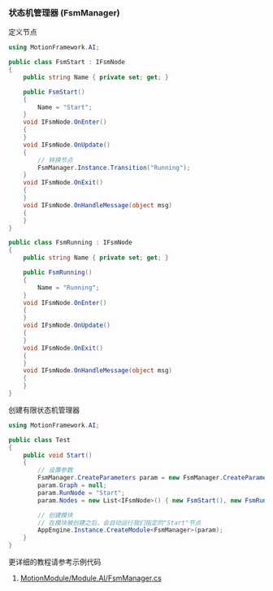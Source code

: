 ### 状态机管理器 (FsmManager)

定义节点
```C#
using MotionFramework.AI;

public class FsmStart : IFsmNode
{
	public string Name { private set; get; }

	public FsmStart()
	{
		Name = "Start";
	}
	void IFsmNode.OnEnter()
	{
	}
	void IFsmNode.OnUpdate()
	{
		// 转换节点
		FsmManager.Instance.Transition("Running");
	}
	void IFsmNode.OnExit()
	{
	}
	void IFsmNode.OnHandleMessage(object msg)
	{
	}
}

public class FsmRunning : IFsmNode
{
	public string Name { private set; get; }

	public FsmRunning()
	{
		Name = "Running";
	}
	void IFsmNode.OnEnter()
	{
	}
	void IFsmNode.OnUpdate()
	{
	}
	void IFsmNode.OnExit()
	{
	}
	void IFsmNode.OnHandleMessage(object msg)
	{
	}
}
```

创建有限状态机管理器
```C#
using MotionFramework.AI;

public class Test
{
	public void Start()
	{
		// 设置参数
		FsmManager.CreateParameters param = new FsmManager.CreateParameters();
		param.Graph = null;
		param.RunNode = "Start";
		param.Nodes = new List<IFsmNode>() { new FsmStart(), new FsmRunning() };

		// 创建模块
		// 在模块被创建之后，会自动运行我们指定的"Start"节点
		AppEngine.Instance.CreateModule<FsmManager>(param);
	}
}
```

更详细的教程请参考示例代码
1. [MotionModule/Module.AI/FsmManager.cs](https://github.com/gmhevinci/MotionFramework/blob/master/Assets/MotionFramework/Scripts/Runtime/MotionModule/Module.AI/FsmManager.cs)